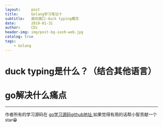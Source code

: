 ```yaml
---
layout:     post
title:      Golang学习笔记十
subtitle:   面向接口-duck typing概念
date:       2019-01-31
author:     CDz
header-img: img/post-bg-ios9-web.jpg
catalog: true
tags:
    - Golang
---
```


# duck typing是什么？（结合其他语言）

# go解决什么痛点




------
作者所有的学习源码在 [go学习源码github地址](https://github.com/CDz1129/golang-learn),如果觉得有用的话帮小智贡献一个star😁

